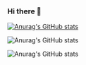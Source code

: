 ### Hi there 👋

<!--
**jordaobass/jordaobass** is a ✨ _special_ ✨ repository because its `README.md` (this file) appears on your GitHub profile.

Here are some ideas to get you started:

- 🔭 I’m currently working on ...
- 🌱 I’m currently learning ...
- 👯 I’m looking to collaborate on ...
- 🤔 I’m looking for help with ...
- 💬 Ask me about ...
- 📫 How to reach me: ...
- 😄 Pronouns: ...
- ⚡ Fun fact: ...
-->


[![Anurag's GitHub stats](https://github-readme-stats.vercel.app/api?username=jordaobass)](https://github.com/jordaobass/github-readme-stats)




![Anurag's GitHub stats](https://github-readme-stats.vercel.app/api?username=jordaobass&hide=contribs,prs)


![Anurag's GitHub stats](https://github-readme-stats.vercel.app/api?username=jordaobass&show_icons=true)
